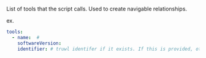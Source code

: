 List of tools that the script calls. Used to create navigable relationships.

ex.

```yaml
tools:
  - name:  #
    softwareVersion:
    identifier: # truwl identifer if it exists. If this is provided, other fields not used.

```